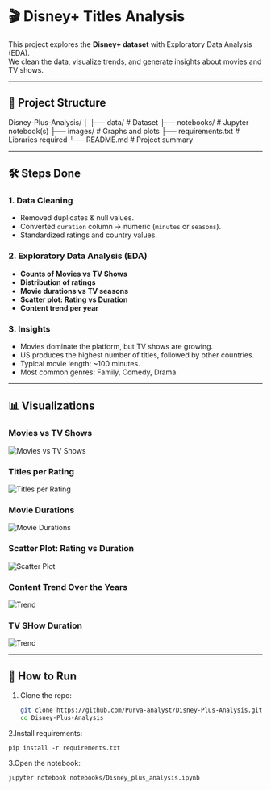 # 🎬 Disney+ Titles Analysis

This project explores the **Disney+ dataset** with Exploratory Data Analysis (EDA).  
We clean the data, visualize trends, and generate insights about movies and TV shows.

---
## 📂 Project Structure

Disney-Plus-Analysis/
│
├── data/ # Dataset
├── notebooks/ # Jupyter notebook(s)
├── images/ # Graphs and plots
├── requirements.txt # Libraries required
└── README.md # Project summary

--------------

## 🛠️ Steps Done
### 1. Data Cleaning
- Removed duplicates & null values.
- Converted `duration` column → numeric (`minutes` or `seasons`).
- Standardized ratings and country values.

### 2. Exploratory Data Analysis (EDA)
- **Counts of Movies vs TV Shows**  
- **Distribution of ratings**  
- **Movie durations vs TV seasons**  
- **Scatter plot: Rating vs Duration**  
- **Content trend per year**

### 3. Insights
- Movies dominate the platform, but TV shows are growing.  
- US produces the highest number of titles, followed by other countries.  
- Typical movie length: ~100 minutes.  
- Most common genres: Family, Comedy, Drama.  

---

## 📊 Visualizations

### Movies vs TV Shows
![Movies vs TV Shows](images/movies_vs_tvshows.png)

### Titles per Rating
![Titles per Rating](images/titles_per_rating.png)

### Movie Durations
![Movie Durations](images/movie_durations.png)

### Scatter Plot: Rating vs Duration
![Scatter Plot](images/scatter_rating_duration.png)

### Content Trend Over the Years
![Trend](images/Top_10_disney+_genres.png)

### TV SHow Duration
![Trend](images/TV_show_duration.png)

---

## 🚀 How to Run
1. Clone the repo:
   ```bash
   git clone https://github.com/Purva-analyst/Disney-Plus-Analysis.git
   cd Disney-Plus-Analysis

2.Install requirements:

	pip install -r requirements.txt


3.Open the notebook:

	jupyter notebook notebooks/Disney_plus_analysis.ipynb